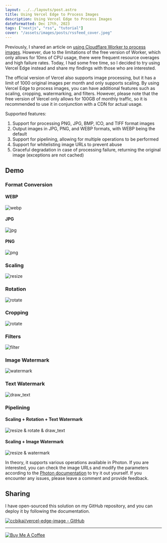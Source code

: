 ```yaml
---
layout: ../../layouts/post.astro
title: Using Vercel Edge to Process Images
description: Using Vercel Edge to Process Images
dateFormatted: Dec 17th, 2023
tags: ["nextjs", "rss", "tutorial"]
cover: "/assets/images/posts/rssfeed_cover.jpeg"
---
```


Previously, I shared an article on [using Cloudflare Worker to process images](https://dev.to/ccbikai/shi-yong-cloudflare-worker-chu-li-tu-pian-38dl-temp-slug-7437591). However, due to the limitations of the free version of Worker, which only allows for 10ms of CPU usage, there were frequent resource overages and high failure rates. Today, I had some free time, so I decided to try using Vercel Edge instead and share my findings with those who are interested.

The official version of Vercel also supports image processing, but it has a limit of 1000 original images per month and only supports scaling. By using Vercel Edge to process images, you can have additional features such as scaling, cropping, watermarking, and filters. However, please note that the free version of Vercel only allows for 100GB of monthly traffic, so it is recommended to use it in conjunction with a CDN for actual usage.

Supported features:

1. Support for processing PNG, JPG, BMP, ICO, and TIFF format images
2. Output images in JPG, PNG, and WEBP formats, with WEBP being the default
3. Support for pipelining, allowing for multiple operations to be performed
4. Support for whitelisting image URLs to prevent abuse
5. Graceful degradation in case of processing failure, returning the original image (exceptions are not cached)

## Demo

### Format Conversion

#### WEBP

![webp](https://edge-image.miantiao.me/?url=https%3A%2F%2Fstatic.miantiao.me%2Fshare%2FMTyerw%2Fbanner-2048.jpeg&format=webp)

#### JPG

![jpg](https://edge-image.miantiao.me/?url=https%3A%2F%2Fstatic.miantiao.me%2Fshare%2FMTyerw%2Fbanner-2048.jpeg&format=jpg)

#### PNG

![png](https://edge-image.miantiao.me/?url=https%3A%2F%2Fstatic.miantiao.me%2Fshare%2FMTyerw%2Fbanner-2048.jpeg&format=png)

### Scaling

![resize](https://edge-image.miantiao.me/?url=https%3A%2F%2Fstatic.miantiao.me%2Fshare%2FMTyerw%2Fbanner-2048.jpeg&action=resize!830,400,2)

### Rotation

![rotate](https://edge-image.miantiao.me/?url=https%3A%2F%2Fstatic.miantiao.me%2Fshare%2FMTyerw%2Fbanner-2048.jpeg&action=rotate!90)

### Cropping

![rotate](https://edge-image.miantiao.me/?url=https%3A%2F%2Fstatic.miantiao.me%2Fshare%2FMTyerw%2Fbanner-2048.jpeg&action=crop!0,0,1000,1000)

### Filters

![filter](https://edge-image.miantiao.me/?url=https%3A%2F%2Fstatic.miantiao.me%2Fshare%2FMTyerw%2Fbanner-2048.jpeg&action=filter%21obsidian)

### Image Watermark

![watermark](https://edge-image.miantiao.me/?url=https%3A%2F%2Fstatic.miantiao.me%2Fshare%2FMTyerw%2Fbanner-2048.jpeg&action=watermark!https%3A%2F%2Fstatic.miantiao.me%2Fshare%2F6qIq4w%2FFhSUzU.png,20,20)

### Text Watermark

![draw_text](https://edge-image.miantiao.me/?url=https%3A%2F%2Fstatic.miantiao.me%2Fshare%2FMTyerw%2Fbanner-2048.jpeg&action=draw_text!miantiao.me,20,20)

### Pipelining

#### Scaling + Rotation + Text Watermark

![resize & rotate & draw_text](https://edge-image.miantiao.me/?url=https%3A%2F%2Fstatic.miantiao.me%2Fshare%2FMTyerw%2Fbanner-2048.jpeg&action=resize!830,400,2%7Crotate!180%7Cdraw_text!miantiao.me,10,10)

#### Scaling + Image Watermark

![resize & watermark](https://edge-image.miantiao.me/?url=https%3A%2F%2Fstatic.miantiao.me%2Fshare%2FMTyerw%2Fbanner-2048.jpeg&action=resize!830,400,2%7Cwatermark!https%3A%2F%2Fstatic.miantiao.me%2Fshare%2F6qIq4w%2FFhSUzU.png,10,10)

In theory, it supports various operations available in Photon. If you are interested, you can check the image URLs and modify the parameters according to the [Photon documentation](https://docs.rs/photon-rs/latest/photon_rs/) to try it out yourself. If you encounter any issues, please leave a comment and provide feedback.

## Sharing

I have open-sourced this solution on my GitHub repository, and you can deploy it by following the documentation.

[![ccbikai/vercel-edge-image - GitHub](https://github.html.zone/ccbikai/vercel-edge-image)](https://github.com/ccbikai/vercel-edge-image)

---

[![Buy Me A Coffee](https://static.miantiao.me/share/0WmsVP/CcmGr8.png)](https://www.buymeacoffee.com/ccbikai)
